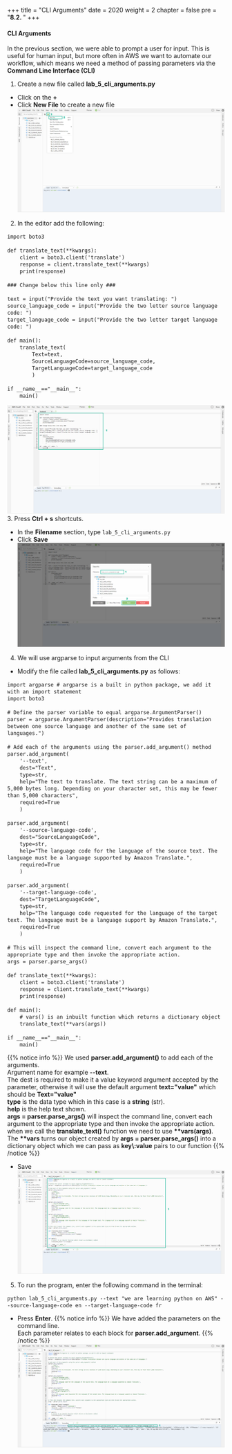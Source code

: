 +++
title = "CLI Arguments"
date = 2020
weight = 2
chapter = false
pre = "<b>8.2. </b>"
+++
#### CLI Arguments

In the previous section, we were able to prompt a user for input. This is useful for human input, but more often in AWS we want to automate our workflow, which means we need a method of passing parameters via the **Command Line Interface (CLI)**

1. Create a new file called **lab_5_cli_arguments.py**
* Click on the **+** 
* Click **New File** to create a new file
![CLI Arguments](/images/8-input/8.2-cli-arguments/cli-arguments-001.png?featherlight=false&width=90pc)
2. In the editor add the following:
```
import boto3

def translate_text(**kwargs): 
    client = boto3.client('translate')
    response = client.translate_text(**kwargs)
    print(response) 

### Change below this line only ###

text = input("Provide the text you want translating: ")
source_language_code = input("Provide the two letter source language code: ")
target_language_code = input("Provide the two letter target language code: ") 

def main():
    translate_text(
        Text=text, 
        SourceLanguageCode=source_language_code,
        TargetLanguageCode=target_language_code
        )

if __name__=="__main__":
    main()
```
![CLI Arguments](/images/8-input/8.2-cli-arguments/cli-arguments-002.png?featherlight=false&width=90pc)
3. Press **Ctrl + s** shortcuts.
* In the **Filename** section, type ```lab_5_cli_arguments.py```
* Click **Save**
![CLI Arguments](/images/8-input/8.2-cli-arguments/cli-arguments-003.png?featherlight=false&width=90pc)
4. We will use argparse to input arguments from the CLI
* Modify the file called **lab_5_cli_arguments.py** as follows:
```
import argparse # argparse is a built in python package, we add it with an import statement
import boto3

# Define the parser variable to equal argparse.ArgumentParser()
parser = argparse.ArgumentParser(description="Provides translation between one source language and another of the same set of languages.")

# Add each of the arguments using the parser.add_argument() method
parser.add_argument(
    '--text',
    dest="Text",
    type=str,
    help="The text to translate. The text string can be a maximum of 5,000 bytes long. Depending on your character set, this may be fewer than 5,000 characters",
    required=True
    )

parser.add_argument(
    '--source-language-code', 
    dest="SourceLanguageCode", 
    type=str, 
    help="The language code for the language of the source text. The language must be a language supported by Amazon Translate.",
    required=True
    )

parser.add_argument(
    '--target-language-code',
    dest="TargetLanguageCode",
    type=str,
    help="The language code requested for the language of the target text. The language must be a language support by Amazon Translate.",
    required=True
    )

# This will inspect the command line, convert each argument to the appropriate type and then invoke the appropriate action.
args = parser.parse_args()

def translate_text(**kwargs): 
    client = boto3.client('translate')
    response = client.translate_text(**kwargs)
    print(response) 

def main():
    # vars() is an inbuilt function which returns a dictionary object
    translate_text(**vars(args))

if __name__=="__main__":
    main()
```
{{% notice info %}} 
We used **parser.add_argument()** to add each of the arguments.\
Argument name for example **\-\-text**.\
The dest is required to make it a value keyword argument accepted by the parameter, otherwise it will use the default argument **text="value"** which should be **Text="value"**\
**type** is the data type which in this case is a **string** (str).\
**help** is the help text shown.\
**args = parser.parse_args()** will inspect the command line, convert each argument to the appropriate type and then invoke the appropriate action.\
when we call the **translate_text()** function we need to use **\*\*vars(args)**. The **\*\*vars** turns our object created by **args = parser.parse_args()** into a dictionary object which we can pass as **key\\:value** pairs to our function
{{% /notice %}}
* Save
![CLI Arguments](/images/8-input/8.2-cli-arguments/cli-arguments-004.png?featherlight=false&width=90pc)
5. To run the program, enter the following command in the terminal:
```
python lab_5_cli_arguments.py --text "we are learning python on AWS" --source-language-code en --target-language-code fr
```
* Press **Enter**.
{{% notice info %}} 
We have added the parameters on the command line.\
Each parameter relates to each block for **parser.add_argument**.
{{% /notice %}}
![CLI Arguments](/images/8-input/8.2-cli-arguments/cli-arguments-005.png?featherlight=false&width=90pc)